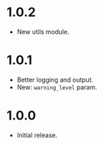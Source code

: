 # 1.0.2

-   New utils module.

# 1.0.1

-   Better logging and output.
-   New: `warning_level` param.

# 1.0.0

-   Initial release.

